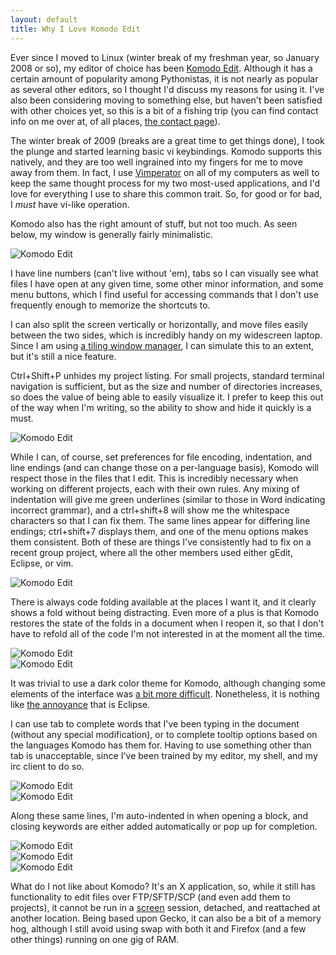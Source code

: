 ```yaml
---
layout: default
title: Why I Love Komodo Edit
---
```


Ever since I moved to Linux (winter break of my freshman year, so January 2008
or so), my editor of choice has been [Komodo Edit]. Although it has a certain
amount of popularity among Pythonistas, it is not nearly as popular as several
other editors, so I thought I'd discuss my reasons for using it. I've also been
considering moving to something else, but haven't been satisfied with other
choices yet, so this is a bit of a fishing trip (you can find contact info on me
over at, of all places, [the contact page]).

The winter break of 2009 (breaks are a great time to get things done), I took
the plunge and started learning basic vi keybindings. Komodo supports this
natively, and they are too well ingrained into my fingers for me to move away
from them. In fact, I use [Vimperator] on all of my computers as well to keep
the same thought process for my two most-used applications, and I'd love for
everything I use to share this common trait. So, for good or for bad, I *must*
have vi-like operation.

Komodo also has the right amount of stuff, but not too much. As seen below, my
window is generally fairly minimalistic.

![Komodo Edit](http://xiongchiamiov.github.com/media/images/posts/2010-03-18-why-i-love-komodo-edit/komodo_01.png)

I have line numbers (can't live without 'em), tabs so I can visually see what
files I have open at any given time, some other minor information, and some menu
buttons, which I find useful for accessing commands that I don't use frequently
enough to memorize the shortcuts to.

I can also split the screen vertically or horizontally, and move files easily
between the two sides, which is incredibly handy on my widescreen laptop. Since
I am using [a tiling window manager], I can simulate this to an extent, but it's
still a nice feature.

Ctrl+Shift+P unhides my project listing. For small projects, standard terminal
navigation is sufficient, but as the size and number of directories increases,
so does the value of being able to easily visualize it. I prefer to keep this
out of the way when I'm writing, so the ability to show and hide it quickly is a
must.

![Komodo Edit](http://xiongchiamiov.github.com/media/images/posts/2010-03-18-why-i-love-komodo-edit/komodo_02.png)

While I can, of course, set preferences for file encoding, indentation, and line
endings (and can change those on a per-language basis), Komodo will respect
those in the files that I edit. This is incredibly necessary when working on
different projects, each with their own rules. Any mixing of indentation will
give me green underlines (similar to those in Word indicating incorrect
grammar), and a ctrl+shift+8 will show me the whitespace characters so that I
can fix them. The same lines appear for differing line endings; ctrl+shift+7
displays them, and one of the menu options makes them consistent. Both of these
are things I've consistently had to fix on a recent group project, where all the
other members used either gEdit, Eclipse, or vim.

![Komodo Edit](http://xiongchiamiov.github.com/media/images/posts/2010-03-18-why-i-love-komodo-edit/komodo_03.png)

There is always code folding available at the places I want it, and it clearly
shows a fold without being distracting. Even more of a plus is that Komodo
restores the state of the folds in a document when I reopen it, so that I don't
have to refold all of the code I'm not interested in at the moment all the time.

![Komodo Edit](http://xiongchiamiov.github.com/media/images/posts/2010-03-18-why-i-love-komodo-edit/komodo_04.png)  
![Komodo Edit](http://xiongchiamiov.github.com/media/images/posts/2010-03-18-why-i-love-komodo-edit/komodo_05.png)

It was trivial to use a dark color theme for Komodo, although changing some
elements of the interface was [a bit more difficult]. Nonetheless, it is nothing
like [the annoyance] that is Eclipse.

I can use tab to complete words that I've been typing in the document (without
any special modification), or to complete tooltip options based on the languages
Komodo has them for. Having to use something other than tab is unacceptable,
since I've been trained by my editor, my shell, and my irc client to do so.

![Komodo Edit](http://xiongchiamiov.github.com/media/images/posts/2010-03-18-why-i-love-komodo-edit/komodo_06.png)  
![Komodo Edit](http://xiongchiamiov.github.com/media/images/posts/2010-03-18-why-i-love-komodo-edit/komodo_07.png)

Along these same lines, I'm auto-indented in when opening a block, and closing
keywords are either added automatically or pop up for completion.

![Komodo Edit](http://xiongchiamiov.github.com/media/images/posts/2010-03-18-why-i-love-komodo-edit/komodo_08.png)  
![Komodo Edit](http://xiongchiamiov.github.com/media/images/posts/2010-03-18-why-i-love-komodo-edit/komodo_09.png)  
![Komodo Edit](http://xiongchiamiov.github.com/media/images/posts/2010-03-18-why-i-love-komodo-edit/komodo_10.png)

What do I not like about Komodo? It's an X application, so, while it still has
functionality to edit files over FTP/SFTP/SCP (and even add them to projects),
it cannot be run in a [screen] session, detached, and reattached at another
location. Being based upon Gecko, it can also be a bit of a memory hog, although
I still avoid using swap with both it and Firefox (and a few other things)
running on one gig of RAM.


[Komodo Edit]: http://www.activestate.com/komodo_edit/
[the contact page]: /about_contact.html
[Vimperator]: http://vimperator.org/
[a tiling window manager]: http://awesome.naquadah.org/
[a bit more difficult]: http://community.activestate.com/faq/customizing-the-komodo-ui#comment-12166
[the annoyance]: http://stackoverflow.com/questions/96981/color-themes-for-eclipse/1248204#1248204
[screen]: http://www.gnu.org/software/screen/
